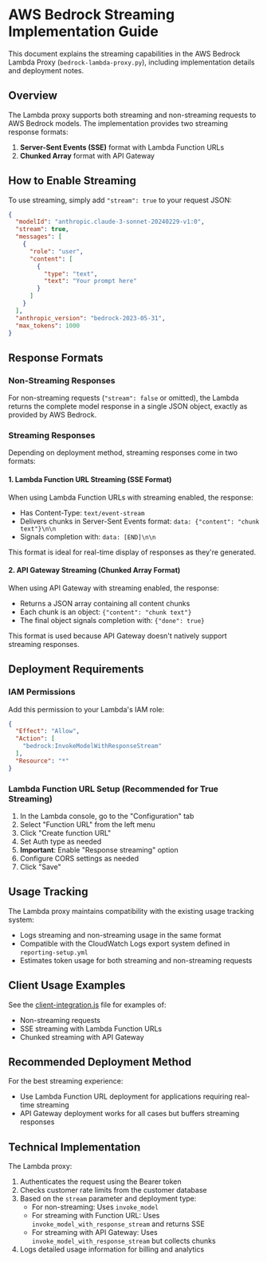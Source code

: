 # AWS Bedrock Streaming Implementation Guide

This document explains the streaming capabilities in the AWS Bedrock Lambda Proxy (`bedrock-lambda-proxy.py`), including implementation details and deployment notes.

## Overview

The Lambda proxy supports both streaming and non-streaming requests to AWS Bedrock models. The implementation provides two streaming response formats:

1. **Server-Sent Events (SSE)** format with Lambda Function URLs
2. **Chunked Array** format with API Gateway

## How to Enable Streaming

To use streaming, simply add `"stream": true` to your request JSON:

```json
{
  "modelId": "anthropic.claude-3-sonnet-20240229-v1:0",
  "stream": true,
  "messages": [
    {
      "role": "user",
      "content": [
        {
          "type": "text",
          "text": "Your prompt here"
        }
      ]
    }
  ],
  "anthropic_version": "bedrock-2023-05-31",
  "max_tokens": 1000
}
```

## Response Formats

### Non-Streaming Responses

For non-streaming requests (`"stream": false` or omitted), the Lambda returns the complete model response in a single JSON object, exactly as provided by AWS Bedrock.

### Streaming Responses

Depending on deployment method, streaming responses come in two formats:

#### 1. Lambda Function URL Streaming (SSE Format)

When using Lambda Function URLs with streaming enabled, the response:
- Has Content-Type: `text/event-stream`
- Delivers chunks in Server-Sent Events format: `data: {"content": "chunk text"}\n\n`
- Signals completion with: `data: [END]\n\n`

This format is ideal for real-time display of responses as they're generated.

#### 2. API Gateway Streaming (Chunked Array Format)

When using API Gateway with streaming enabled, the response:
- Returns a JSON array containing all content chunks
- Each chunk is an object: `{"content": "chunk text"}`
- The final object signals completion with: `{"done": true}`

This format is used because API Gateway doesn't natively support streaming responses.

## Deployment Requirements

### IAM Permissions

Add this permission to your Lambda's IAM role:

```json
{
  "Effect": "Allow",
  "Action": [
    "bedrock:InvokeModelWithResponseStream"
  ],
  "Resource": "*"
}
```

### Lambda Function URL Setup (Recommended for True Streaming)

1. In the Lambda console, go to the "Configuration" tab
2. Select "Function URL" from the left menu
3. Click "Create function URL"
4. Set Auth type as needed
5. **Important**: Enable "Response streaming" option
6. Configure CORS settings as needed
7. Click "Save"

## Usage Tracking

The Lambda proxy maintains compatibility with the existing usage tracking system:
- Logs streaming and non-streaming usage in the same format
- Compatible with the CloudWatch Logs export system defined in `reporting-setup.yml`
- Estimates token usage for both streaming and non-streaming requests

## Client Usage Examples

See the [client-integration.js](client-integration.js) file for examples of:
- Non-streaming requests
- SSE streaming with Lambda Function URLs
- Chunked streaming with API Gateway

## Recommended Deployment Method

For the best streaming experience:
- Use Lambda Function URL deployment for applications requiring real-time streaming
- API Gateway deployment works for all cases but buffers streaming responses

## Technical Implementation

The Lambda proxy:
1. Authenticates the request using the Bearer token
2. Checks customer rate limits from the customer database
3. Based on the `stream` parameter and deployment type:
   - For non-streaming: Uses `invoke_model`
   - For streaming with Function URL: Uses `invoke_model_with_response_stream` and returns SSE
   - For streaming with API Gateway: Uses `invoke_model_with_response_stream` but collects chunks
4. Logs detailed usage information for billing and analytics